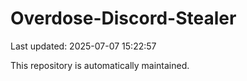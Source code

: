 # Overdose-Discord-Stealer

Last updated: 2025-07-07 15:22:57

This repository is automatically maintained.
